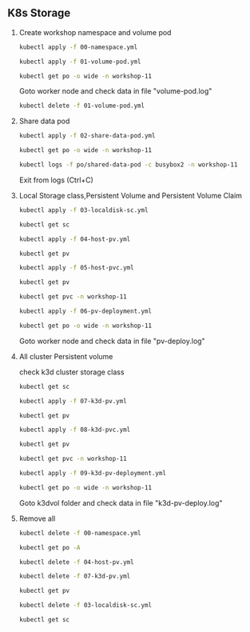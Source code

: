 ## K8s Storage
1. Create workshop namespace and volume pod

   ```bash
   kubectl apply -f 00-namespace.yml
   ```
   ```bash
   kubectl apply -f 01-volume-pod.yml
   ```
   ```bash
   kubectl get po -o wide -n workshop-11
   ```

   Goto worker node and check data in file "volume-pod.log"

   ```bash
   kubectl delete -f 01-volume-pod.yml
   ```

2. Share data pod

   ```bash
   kubectl apply -f 02-share-data-pod.yml
   ```
   ```bash
   kubectl get po -o wide -n workshop-11
   ```
   ```bash
   kubectl logs -f po/shared-data-pod -c busybox2 -n workshop-11
   ```
   
   Exit from logs (Ctrl+C)

3. Local Storage class,Persistent Volume and Persistent Volume Claim

   ```bash
   kubectl apply -f 03-localdisk-sc.yml
   ```
   ```bash
   kubectl get sc 
   ```
   ```bash
   kubectl apply -f 04-host-pv.yml
   ```
   ```bash
   kubectl get pv
   ```
   ```bash
   kubectl apply -f 05-host-pvc.yml
   ```
   ```bash
   kubectl get pv
   ```   
   ```bash
   kubectl get pvc -n workshop-11
   ```     
   ```bash
   kubectl apply -f 06-pv-deployment.yml
   ```
   ```bash
   kubectl get po -o wide -n workshop-11
   ```
   Goto worker node and check data in file "pv-deploy.log"

4. All cluster Persistent volume

   check k3d cluster storage class
   ```bash
   kubectl get sc 
   ```
   ```bash
   kubectl apply -f 07-k3d-pv.yml
   ```
   ```bash
   kubectl get pv
   ```
   ```bash
   kubectl apply -f 08-k3d-pvc.yml
   ```
   ```bash
   kubectl get pv
   ```   
   ```bash
   kubectl get pvc -n workshop-11
   ```
   ```bash
   kubectl apply -f 09-k3d-pv-deployment.yml
   ```
   ```bash
   kubectl get po -o wide -n workshop-11
   ```
   Goto k3dvol folder and check data in file "k3d-pv-deploy.log"

5. Remove all

   ```bash
   kubectl delete -f 00-namespace.yml
   ```
   ```bash
   kubectl get po -A
   ```
   ```bash
   kubectl delete -f 04-host-pv.yml
   ```
   ```bash
   kubectl delete -f 07-k3d-pv.yml
   ```   
   ```bash
   kubectl get pv 
   ```    
   ```bash
   kubectl delete -f 03-localdisk-sc.yml
   ``` 
   ```bash
   kubectl get sc 
   ```   
  